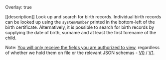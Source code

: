 Overlay: true

[[description]]
Look up and search for birth records. Individual birth records can be looked up using the `systemNumber` printed in the bottom-left of the birth certificate. Alternatively, it is possible to search for birth records by supplying the date of birth, surname and at least the first forename of the child.

Note: [You will only receive the fields you are authorized to view][viewableData], regardless of whether we hold them on file or the relevant JSON schemas - [V0] / [V1].

[viewableData]: ../guides/Viewable%20Data
[V0]: ../resources/birth-record-v0
[V1]: ../resources/birth-record-v1
